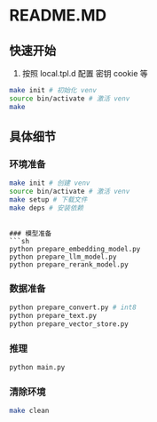 # README.MD

## 快速开始

1. 按照 local.tpl.d 配置 密钥 cookie 等

```sh
make init # 初始化 venv
source bin/activate # 激活 venv
make
```

## 具体细节

### 环境准备

```sh
make init # 创建 venv
source bin/activate # 激活 venv
make setup # 下载文件
make deps # 安装依赖
````

```

### 模型准备
```sh
python prepare_embedding_model.py
python prepare_llm_model.py
python prepare_rerank_model.py
```

### 数据准备
```sh
python prepare_convert.py # int8
python prepare_text.py
python prepare_vector_store.py
```

### 推理
```sh
python main.py
```

### 清除环境

```sh
make clean
```
